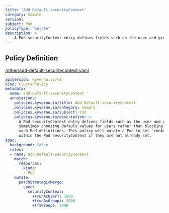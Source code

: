 ```yaml
---
title: "Add Default securityContext"
category: Sample
version: 
subject: Pod
policyType: "mutate"
description: >
    A Pod securityContext entry defines fields such as the user and group which should be used to run the Pod. Sometimes choosing default values for users rather than blocking is a better alternative to not impede such Pod definitions. This policy will mutate a Pod to set `runAsUser`, `runAsGroup`, and `fsGroup` fields within the Pod securityContext if they are not already set.
---
```


## Policy Definition
<a href="https://github.com/kyverno/policies/raw/main//other/add-default-securitycontext.yaml" target="-blank">/other/add-default-securitycontext.yaml</a>

```yaml
apiVersion: kyverno.io/v1
kind: ClusterPolicy
metadata:
  name: add-default-securitycontext
  annotations:
    policies.kyverno.io/title: Add Default securityContext
    policies.kyverno.io/category: Sample
    policies.kyverno.io/subject: Pod
    policies.kyverno.io/description: >-
      A Pod securityContext entry defines fields such as the user and group which should be used to run the Pod.
      Sometimes choosing default values for users rather than blocking is a better alternative to not impede
      such Pod definitions. This policy will mutate a Pod to set `runAsUser`, `runAsGroup`, and `fsGroup` fields
      within the Pod securityContext if they are not already set.
spec:
  background: false
  rules:
  - name: add-default-securitycontext
    match:
      resources:
        kinds:
        - Pod
    mutate:
      patchStrategicMerge:
        spec:
          securityContext:
            +(runAsUser): 1000
            +(runAsGroup): 3000
            +(fsGroup): 2000

```
